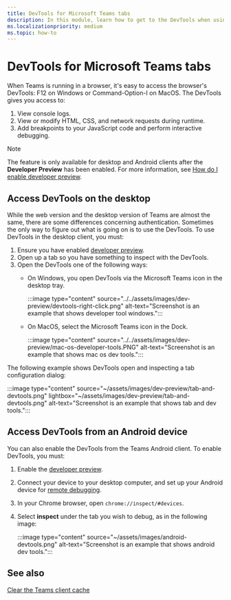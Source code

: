 ```yaml
---
title: DevTools for Microsoft Teams tabs
description: In this module, learn how to get to the DevTools when using the Microsoft Teams Desktop Client and debugging
ms.localizationpriority: medium
ms.topic: how-to
---
```


# DevTools for Microsoft Teams tabs

When Teams is running in a browser, it's easy to access the browser's DevTools: F12 on Windows or Command-Option-I on MacOS. The DevTools gives you access to:

1. View console logs.
1. View or modify HTML, CSS, and network requests during runtime.
1. Add breakpoints to your JavaScript code and perform interactive debugging.

> [!NOTE]
> The feature is only available for desktop and Android clients after the **Developer Preview** has been enabled. For more information, see [How do I enable developer preview](~/resources/dev-preview/developer-preview-intro.md).

## Access DevTools on the desktop

While the web version and the desktop version of Teams are almost the same, there are some differences concerning authentication. Sometimes the only way to figure out what is going on is to use the DevTools. To use DevTools in the desktop client, you must:

1. Ensure you have enabled [developer preview](~/resources/dev-preview/developer-preview-intro.md).
1. Open up a tab so you have something to inspect with the DevTools.
1. Open the DevTools one of the following ways:
    * On Windows, you open DevTools via the Microsoft Teams icon in the desktop tray.

      :::image type="content" source="../../assets/images/dev-preview/devtools-right-click.png" alt-text="Screenshot is an example that shows developer tool windows.":::

    * On MacOS, select the Microsoft Teams icon in the Dock.

      :::image type="content" source="../../assets/images/dev-preview/mac-os-developer-tools.PNG" alt-text="Screenshot is an example that shows mac os dev tools.":::

The following example shows DevTools open and inspecting a tab configuration dialog:

   :::image type="content" source="~/assets/images/dev-preview/tab-and-devtools.png" lightbox="~/assets/images/dev-preview/tab-and-devtools.png" alt-text="Screenshot is an example that shows tab and dev tools.":::


## Access DevTools from an Android device

You can also enable the DevTools from the Teams Android client. To enable DevTools, you must:

1. Enable the [developer preview](~/resources/dev-preview/developer-preview-intro.md).
1. Connect your device to your desktop computer, and set up your Android device for [remote debugging](https://developers.google.com/web/tools/chrome-devtools/remote-debugging/).
1. In your Chrome browser, open `chrome://inspect/#devices`.
1. Select **inspect** under the tab you wish to debug, as in the following image:

   :::image type="content" source="~/assets/images/android-devtools.png" alt-text="Screenshot is an example that shows android dev tools.":::

## See also

[Clear the Teams client cache](/microsoftteams/troubleshoot/teams-administration/clear-teams-cache)
